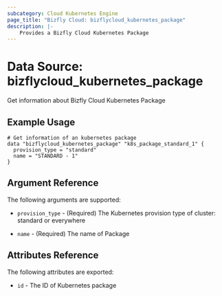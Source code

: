 ```yaml
---
subcategory: Cloud Kubernetes Engine
page_title: "Bizfly Cloud: bizflycloud_kubernetes_package"
description: |-
    Provides a Bizfly Cloud Kubernetes Package
---
```


# Data Source: bizflycloud_kubernetes_package

Get information about Bizfly Cloud Kubernetes Package

## Example Usage

```hcl
# Get information of an kubernetes package
data "bizflycloud_kubernetes_package" "k8s_package_standard_1" {
  provision_type = "standard"
  name = "STANDARD - 1"
}
```

## Argument Reference

The following arguments are supported:

-   `provision_type` - (Required) The Kubernetes provision type of cluster: standard or everywhere

-   `name` - (Required) The name of Package

## Attributes Reference

The following attributes are exported:

-   `id` - The ID of Kubernetes package
